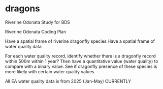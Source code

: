 # dragons
Riverine Odonata Study for BDS


Riverine Odonata Coding Plan

Have a spatial frame of riverine dragonfly species
Have a spatial frame of water quality data

For each water quality record, identify whether there is a dragonfly record
within 500m within 1 year?
Then have a quantitative value (water quality) to compare with a binary value.
See if dragonfly presence of these species is more likely with certain water quality values.


All EA water quality data is from 2025 (Jan-May) CURRENTLY


